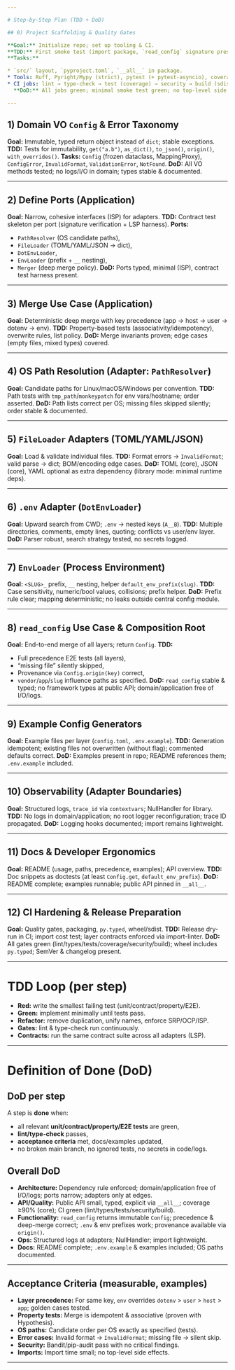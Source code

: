 ```yaml
---

# Step-by-Step Plan (TDD + DoD)

## 0) Project Scaffolding & Quality Gates

**Goal:** Initialize repo; set up tooling & CI.
**TDD:** First smoke test (import package, `read_config` signature present).
**Tasks:**

* `src/` layout, `pyproject.toml`, `__all__` in package.
* Tools: Ruff, Pyright/Mypy (strict), pytest (+ pytest-asyncio), coverage gate ≥90%, import-linter (layering), Bandit & pip-audit.
* CI jobs: lint → type-check → test (coverage) → security → build (sdist/wheel).
  **DoD:** All jobs green; minimal smoke test green; no top-level side effects at import.

---
```


## 1) Domain VO `Config` & Error Taxonomy

**Goal:** Immutable, typed return object instead of `dict`; stable exceptions.
**TDD:** Tests for immutability, `get("a.b")`, `as_dict()`, `to_json()`, `origin()`, `with_overrides()`.
**Tasks:** `Config` (frozen dataclass, MappingProxy), `ConfigError`, `InvalidFormat`, `ValidationError`, `NotFound`.
**DoD:** All VO methods tested; no logs/I/O in domain; types stable & documented.

---

## 2) Define Ports (Application)

**Goal:** Narrow, cohesive interfaces (ISP) for adapters.
**TDD:** Contract test skeleton per port (signature verification + LSP harness).
**Ports:**

* `PathResolver` (OS candidate paths),
* `FileLoader` (TOML/YAML/JSON → dict),
* `DotEnvLoader`,
* `EnvLoader` (prefix + `__` nesting),
* `Merger` (deep merge policy).
  **DoD:** Ports typed, minimal (ISP), contract test harness present.

---

## 3) Merge Use Case (Application)

**Goal:** Deterministic deep merge with key precedence (app → host → user → dotenv → env).
**TDD:** Property-based tests (associativity/idempotency), overwrite rules, list policy.
**DoD:** Merge invariants proven; edge cases (empty files, mixed types) covered.

---

## 4) OS Path Resolution (Adapter: `PathResolver`)

**Goal:** Candidate paths for Linux/macOS/Windows per convention.
**TDD:** Path tests with `tmp_path`/`monkeypatch` for env vars/hostname; order asserted.
**DoD:** Path lists correct per OS; missing files skipped silently; order stable & documented.

---

## 5) `FileLoader` Adapters (TOML/YAML/JSON)

**Goal:** Load & validate individual files.
**TDD:** Format errors → `InvalidFormat`; valid parse → dict; BOM/encoding edge cases.
**DoD:** TOML (core), JSON (core), YAML optional as extra dependency (library mode: minimal runtime deps).

---

## 6) `.env` Adapter (`DotEnvLoader`)

**Goal:** Upward search from CWD; `.env` → nested keys (`A__B`).
**TDD:** Multiple directories, comments, empty lines, quoting; conflicts vs user/env layer.
**DoD:** Parser robust, search strategy tested, no secrets logged.

---

## 7) `EnvLoader` (Process Environment)

**Goal:** `<SLUG>_` prefix, `__` nesting, helper `default_env_prefix(slug)`.
**TDD:** Case sensitivity, numeric/bool values, collisions; prefix helper.
**DoD:** Prefix rule clear; mapping deterministic; no leaks outside central config module.

---

## 8) `read_config` Use Case & Composition Root

**Goal:** End-to-end merge of all layers; return `Config`.
**TDD:**

* Full precedence E2E tests (all layers),
* “missing file” silently skipped,
* Provenance via `Config.origin(key)` correct,
* `vendor`/`app`/`slug` influence paths as specified.
  **DoD:** `read_config` stable & typed; no framework types at public API; domain/application free of I/O/logs.

---

## 9) Example Config Generators

**Goal:** Example files per layer (`config.toml`, `.env.example`).
**TDD:** Generation idempotent; existing files not overwritten (without flag); commented defaults correct.
**DoD:** Examples present in repo; README references them; `.env.example` included.

---

## 10) Observability (Adapter Boundaries)

**Goal:** Structured logs, `trace_id` via `contextvars`; NullHandler for library.
**TDD:** No logs in domain/application; no root logger reconfiguration; trace ID propagated.
**DoD:** Logging hooks documented; import remains lightweight.

---

## 11) Docs & Developer Ergonomics

**Goal:** README (usage, paths, precedence, examples); API overview.
**TDD:** Doc snippets as doctests (at least `Config.get`, `default_env_prefix`).
**DoD:** README complete; examples runnable; public API pinned in `__all__`.

---

## 12) CI Hardening & Release Preparation

**Goal:** Quality gates, packaging, `py.typed`, wheel/sdist.
**TDD:** Release dry-run in CI; import cost test; layer contracts enforced via import-linter.
**DoD:** All gates green (lint/types/tests/coverage/security/build); wheel includes `py.typed`; SemVer & changelog present.

---

# TDD Loop (per step)

* **Red:** write the smallest failing test (unit/contract/property/E2E).
* **Green:** implement minimally until tests pass.
* **Refactor:** remove duplication, unify names, enforce SRP/OCP/ISP.
* **Gates:** lint & type-check run continuously.
* **Contracts:** run the same contract suite across all adapters (LSP).

---

# Definition of Done (DoD)

## DoD per step

A step is **done** when:

* all relevant **unit/contract/property/E2E tests** are green,
* **lint/type-check** passes,
* **acceptance criteria** met, docs/examples updated,
* no broken main branch, no ignored tests, no secrets in code/logs.

## Overall DoD

* **Architecture:** Dependency rule enforced; domain/application free of I/O/logs; ports narrow; adapters only at edges.
* **API/Quality:** Public API small, typed, explicit via `__all__`; coverage ≥90% (core); CI green (lint/types/tests/security/build).
* **Functionality:** `read_config` returns immutable `Config`; precedence & deep-merge correct; `.env` & env prefixes work; provenance available via `origin()`.
* **Ops:** Structured logs at adapters; NullHandler; import lightweight.
* **Docs:** README complete; `.env.example` & examples included; OS paths documented.

---

## Acceptance Criteria (measurable, examples)

* **Layer precedence:** For same key, `env` overrides `dotenv` > `user` > `host` > `app`; golden cases tested.
* **Property tests:** Merge is idempotent & associative (proven with Hypothesis).
* **OS paths:** Candidate order per OS exactly as specified (tests).
* **Error cases:** Invalid format → `InvalidFormat`; missing file → silent skip.
* **Security:** Bandit/pip-audit pass with no critical findings.
* **Imports:** Import time small; no top-level side effects.

---
